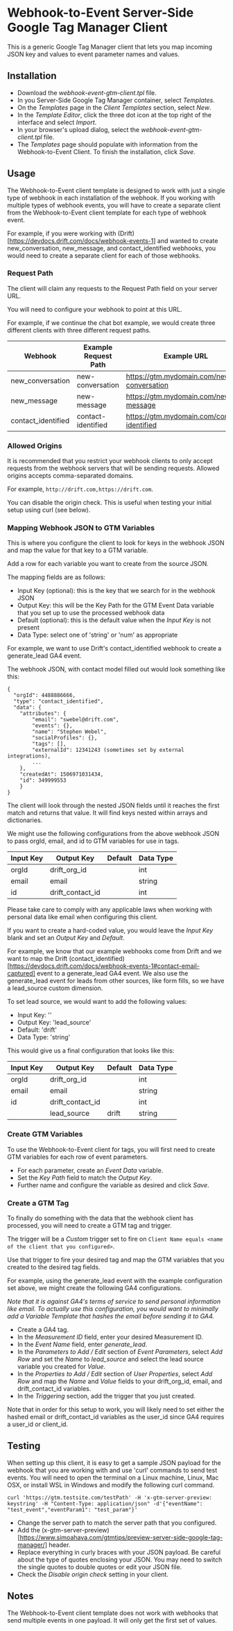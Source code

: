 # Webhook-to-Event Server-Side Google Tag Manager Client

This is a generic Google Tag Manager client that lets you map incoming JSON key and values to event parameter names and values.

## Installation

- Download the _webhook-event-gtm-client.tpl_ file.
- In you Server-Side Google Tag Manager container, select _Templates_.
- On the _Templates_ page in the _Client Templates_ section, select _New_.
- In the _Template Editor_, click the three dot icon at the top right of the interface and select _Import_.
- In your browser's upload dialog, select the _webhook-event-gtm-client.tpl_ file.
- The _Templates_ page should populate with information from the Webhook-to-Event Client. To finish the installation, click _Save_.

## Usage

The Webhook-to-Event client template is designed to work with just a single type of webhook in each installation of the webhook. If you working with multiple types of webhook events, you will have to create a separate client from the Webhook-to-Event client template for each type of webhook event.

For example, if you were working with (Drift)[https://devdocs.drift.com/docs/webhook-events-1] and wanted to create new_conversation, new_message, and contact_identified webhooks, you would need to create a separate client for each of those webhooks.

### Request Path

The client will claim any requests to the Request Path field on your server URL. 

You will need to configure your webhook to point at this URL.

For example, if we continue the chat bot example, we would create three different clients with three different request paths.

| Webhook | Example Request Path | Example URL |
|---------|----------------------|-------------|
| new_conversation | new-conversation | https://gtm.mydomain.com/new-conversation |
| new_message | new-message | https://gtm.mydomain.com/new-message |
| contact_identified | contact-identified | https://gtm.mydomain.com/contact-identified |

### Allowed Origins

It is recommended that you restrict your webhook clients to only accept requests from the webhook servers that will be sending requests. Allowed origins accepts comma-separated domains.

For example, `http://drift.com,https://drift.com`.

You can disable the origin check. This is useful when testing your initial setup using curl (see below).

### Mapping Webhook JSON to GTM Variables

This is where you configure the client to look for keys in the webhook JSON and map the value for that key to a GTM variable.

Add a row for each variable you want to create from the source JSON.

The mapping fields are as follows:

- Input Key (optional): this is the key that we search for in the webhook JSON
- Output Key: this will be the Key Path for the GTM Event Data variable that you set up to use the processed webhook data 
- Default (optional): this is the default value when the _Input Key_ is not present
- Data Type: select one of 'string' or 'num' as appropriate

For example, we want to use Drift's contact_identified webhook to create a generate_lead GA4 event.

The webhook JSON, with contact model filled out would look something like this:

```
{
  "orgId": 4488886666,
  "type": "contact_identified",
  "data": {
    "attributes": {
        "email": "swebel@drift.com",
        "events": {},
        "name": "Stephen Webel",
        "socialProfiles": {},
        "tags": [],
        "externalId": 12341243 (sometimes set by external integrations),
        ...
    },
    "createdAt": 1506971031434,
    "id": 349999553
    }
}
```
The client will look through the nested JSON fields until it reaches the first match and returns that value. It will find keys nested within arrays and dictionaries.

We might use the following configurations from the above webhook JSON to pass orgId, email, and id to GTM variables for use in tags.

| Input Key | Output Key | Default | Data Type |
|-----------|------------|---------|-----------|
| orgId | drift_org_id |  | int |
| email | email | | string|
| id | drift_contact_id | | int |

Please take care to comply with any applicable laws when working with personal data like email when configuring this client.

If you want to create a hard-coded value, you would leave the _Input Key_ blank and set an _Output Key_ and _Default_.

For example, we know that our example webhooks come from Drift and we want to map the Drift (contact_identified)[https://devdocs.drift.com/docs/webhook-events-1#contact-email-captured] event to a generate_lead GA4 event. We also use the generate_lead event for leads from other sources, like form fills, so we have a lead_source custom dimension.

To set lead source, we would want to add the following values:

- Input Key: ''
- Output Key: 'lead_source'
- Default: 'drift'
- Data Type: 'string'

This would give us a final configuration that looks like this:

| Input Key | Output Key | Default | Data Type |
|-----------|------------|---------|-----------|
| orgId | drift_org_id |  | int |
| email | email | | string|
| id | drift_contact_id | | int |
|   | lead_source | drift | string |

### Create GTM Variables

To use the Webhook-to-Event client for tags, you will first need to create GTM variables for each row of event parameters.

- For each parameter, create an _Event Data_ variable.
- Set the _Key Path_ field to match the _Output Key_.
- Further name and configure the variable as desired and click _Save_.

### Create a GTM Tag

To finally do something with the data that the webhook client has processed, you will need to create a GTM tag and trigger.

The trigger will be a _Custom_ trigger set to fire on `Client Name equals <name of the client that you configured>`.

Use that trigger to fire your desired tag and map the GTM variables that you created to the desired tag fields.

For example, using the generate_lead event with the example configuration set above, we might create the following GA4 configurations.

*Note that it is against GA4's terms of service to send personal information like email. To actually use this configuration, you would want to minimally add a Variable Template that hashes the email before sending it to GA4.*

- Create a GA4 tag.
- In the _Measurement ID_ field, enter your desired Measurement ID.
- In the _Event Name_ field, enter *generate_lead*.
- In the _Parameters to Add / Edit_ section of _Event Parameters_, select _Add Row_ and set the _Name_ to *lead_source* and select the lead source variable you created for _Value_.
- In the _Properties to Add / Edit_ section of _User Properties_, select _Add Row_ and map the _Name_ and _Value_ fields to your drift_org_id, email, and drift_contact_id variables.
- In the _Triggering_ section, add the trigger that you just created.

Note that in order for this setup to work, you will likely need to set either the hashed email or drift_contact_id variables as the user_id since GA4 requires a user_id or client_id.

## Testing

When setting up this client, it is easy to get a sample JSON payload for the webhook that you are working with and use 'curl' commands to send test events. You will need to open the terminal on a Linux machine, Linux, Mac OSX, or install WSL in Windows and modify the following curl command.

```
curl 'https://gtm.testsite.com/testPath' -H 'x-gtm-server-preview: keystring' -H "Content-Type: application/json" -d'{"eventName": "test_event","eventParam1": "test_param"}' 
```

- Change the server path to match the server path that you configured.
- Add the (x-gtm-server-preview)[https://www.simoahava.com/gtmtips/preview-server-side-google-tag-manager/] header.
- Replace everything in curly braces with your JSON payload. Be careful about the type of quotes enclosing your JSON. You may need to switch the single quotes to double quotes or edit your JSON file.
- Check the _Disable origin check_ setting in your client.

## Notes

The Webhook-to-Event client template does not work with webhooks that send multiple events in one payload. It will only get the first set of values.